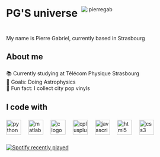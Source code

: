 <div align="left" style="display: flex; align-items: center;">
  <h1 style="margin-right: 10px;">PG'S universe</h1>
  <img src="https://count.getloli.com/get/@:pierregab?theme=asoul" alt=":pierregab" />
</div>

###

<p align="left">My name is Pierre Gabriel, currently based in Strasbourg</p>

###

<h2 align="left">About me</h2>

###

<p align="left">📚 Currently studying at Télécom Physique Strasbourg<br>🎯 Goals: Doing Astrophysics<br>🎲 Fun fact: I collect city pop vinyls</p>

###

<h2 align="left">I code with</h2>

###

<div align="left">
  <img src="https://cdn.jsdelivr.net/gh/devicons/devicon/icons/python/python-original.svg" height="40" alt="python logo"  />
  <img width="12" />
  <img src="https://cdn.jsdelivr.net/gh/devicons/devicon/icons/matlab/matlab-original.svg" height="40" alt="matlab logo"  />
  <img width="12" />
  <img src="https://cdn.jsdelivr.net/gh/devicons/devicon/icons/c/c-original.svg" height="40" alt="c logo"  />
  <img width="12" />
  <img src="https://cdn.jsdelivr.net/gh/devicons/devicon/icons/cplusplus/cplusplus-original.svg" height="40" alt="cplusplus logo"  />
  <img width="12" />
  <img src="https://cdn.jsdelivr.net/gh/devicons/devicon/icons/javascript/javascript-original.svg" height="40" alt="javascript logo"  />
  <img width="12" />
  <img src="https://cdn.jsdelivr.net/gh/devicons/devicon/icons/html5/html5-original.svg" height="40" alt="html5 logo"  />
  <img width="12" />
  <img src="https://cdn.jsdelivr.net/gh/devicons/devicon/icons/css3/css3-original.svg" height="40" alt="css3 logo"  />
</div>

###

<div align="left">
  <a href="https://open.spotify.com/user/mf0lk2u6yf0ohrpblor4tujp9">
    <img src="https://spotify-recently-played-readme.vercel.app/api?user=mf0lk2u6yf0ohrpblor4tujp9&count=2&unique=true" alt="Spotify recently played"  />
  </a>
</div>


###
